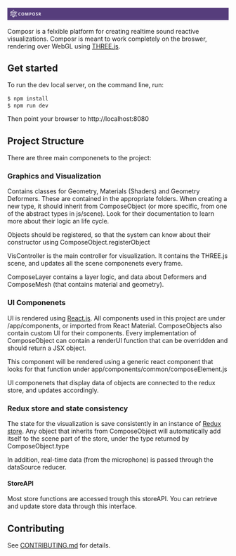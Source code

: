 ![ADAppRater-iOS](docs/assets/Composr_banner.png)

Composr is a felxible platform for creating realtime sound reactive visualizations. Composr is meant to work completely on the broswer, rendering over WebGL using [THREE.js](http://threejs.org/).


## Get started
To run the dev local server, on the command line, run:
```shell
$ npm install
$ npm run dev
```

Then point your browser to http://localhost:8080

## Project Structure

There are three main componenets to the project:

### Graphics and Visualization

Contains classes for Geometry, Materials (Shaders) and Geometry Deformers. 
These are contained in the appropriate folders. When creating a new type, it should inherit from ComposeObject (or more specific,
from one of the abstract types in js/scene). Look for their documentation to learn more about their logic an life cycle. 

Objects should be registered, so that the system can know about their constructor using ComposeObject.registerObject

VisController is the main controller for visualization. It contains the THREE.js scene, and updates all the scene componenets every frame.

ComposeLayer contains a layer logic, and data about Deformers and ComposeMesh (that contains material and geometry).

### UI Componenets
UI is rendered using [React.js](https://facebook.github.io/react/). All components used in this project are under /app/components, or imported from React Material.
ComposeObjects also contain custom UI for their components. Every implementation of ComposeObject can contain a renderUI function that can be
overridden and should return a JSX object. 

This component will be rendered using a generic react component that looks for that function under app/components/common/composeElement.js

UI componenets that display data of objects are connected to the redux store, and updates accordingly. 

### Redux store and state consistency
The state for the visualization is save consistently in an instance of [Redux store](https://github.com/reactjs/redux).
Any object that inherits from ComposeObject will automatically add itself to the scene part of the store, under the type returned by ComposeObject.type

In addition, real-time data (from the microphone) is passed through the dataSource reducer.

#### StoreAPI

Most store functions are accessed trough this storeAPI. You can retrieve and update store data through this interface.



## Contributing

See [CONTRIBUTING.md](CONTRIBUTING.md) for details.
